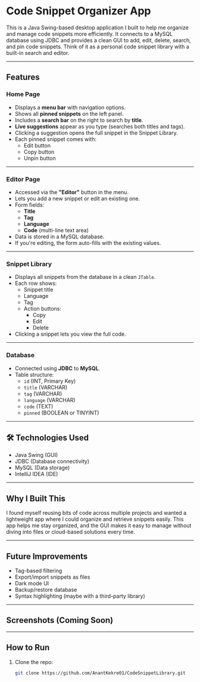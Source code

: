 # Code Snippet Organizer App

This is a Java Swing-based desktop application I built to help me organize and manage code snippets more efficiently. It connects to a MySQL database using JDBC and provides a clean GUI to add, edit, delete, search, and pin code snippets. Think of it as a personal code snippet library with a built-in search and editor.

---

##  Features

### Home Page
- Displays a **menu bar** with navigation options.
- Shows all **pinned snippets** on the left panel.
- Includes a **search bar** on the right to search by **title**.
- **Live suggestions** appear as you type (searches both titles and tags).
- Clicking a suggestion opens the full snippet in the Snippet Library.
- Each pinned snippet comes with:
  -  Edit button
  -  Copy button
  -  Unpin button

---

###  Editor Page
- Accessed via the **"Editor"** button in the menu.
- Lets you add a new snippet or edit an existing one.
- Form fields:
  - **Title**
  - **Tag**
  - **Language**
  - **Code** (multi-line text area)
- Data is stored in a MySQL database.
- If you're editing, the form auto-fills with the existing values.

---

###  Snippet Library
- Displays all snippets from the database in a clean `JTable`.
- Each row shows:
  - Snippet title
  - Language
  - Tag
  - Action buttons:
    -  Copy
    -  Edit
    -  Delete
- Clicking a snippet lets you view the full code.

---

###  Database
- Connected using **JDBC** to **MySQL**.
- Table structure:
  - `id` (INT, Primary Key)
  - `title` (VARCHAR)
  - `tag` (VARCHAR)
  - `language` (VARCHAR)
  - `code` (TEXT)
  - `pinned` (BOOLEAN or TINYINT)

---

## 🛠 Technologies Used
- Java Swing (GUI)
- JDBC (Database connectivity)
- MySQL (Data storage)
- IntelliJ IDEA (IDE)

---

##  Why I Built This
I found myself reusing bits of code across multiple projects and wanted a lightweight app where I could organize and retrieve snippets easily. This app helps me stay organized, and the GUI makes it easy to manage without diving into files or cloud-based solutions every time.

---

##  Future Improvements
- Tag-based filtering
- Export/import snippets as files
- Dark mode UI
- Backup/restore database
- Syntax highlighting (maybe with a third-party library)

---

##  Screenshots (Coming Soon)

---

##  How to Run
1. Clone the repo:
   ```bash
   git clone https://github.com/AnantKekre01/CodeSnippetLibrary.git
